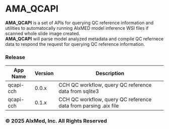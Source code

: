 # AMA_QCAPI
**AMA_QCAPI** is a set of APIs for querying QC reference information and 
utilities to automatocally running AIxMED model inference WSI files if 
scanned whole slide image created.  
**AMA_QCAPI** will parse model analyzed metadata and compile QC refernece 
data to respond the request for querying QC reference information.  

### Release
| App Name | Version | Description |
|----------|---------|-------------|
| qcapi-cch | 0.0.x | CCH QC workflow, query QC reference data from sqlite3 |
| qcapi-cch | 0.1.x | CCH QC workflow, query QC reference data from parsing .aix file |

### © 2025 AIxMed, Inc. All Rights Reserved

